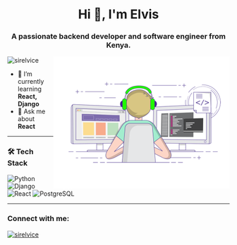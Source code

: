 <h1 align="center">Hi 👋, I'm Elvis</h1>
<h3 align="center">A passionate backend developer and software engineer from Kenya.</h3>
<img align="right" alt="Coding" width="400" src="https://raw.githubusercontent.com/devSouvik/devSouvik/master/gif3.gif">

<p align="left">
  <img src="https://komarev.com/ghpvc/?username=sirelvice&label=Profile%20views&color=0e75b6&style=flat" alt="sirelvice" />
</p>

- 🌱 I’m currently learning **React, Django**
- 💬 Ask me about **React**

---

### 🛠 Tech Stack
![Python](https://img.shields.io/badge/Python-3776AB?style=for-the-badge&logo=python&logoColor=white)
![Django](https://img.shields.io/badge/Django-092E20?style=for-the-badge&logo=django&logoColor=white)
![React](https://img.shields.io/badge/React-20232A?style=for-the-badge&logo=react&logoColor=61DAFB)
![PostgreSQL](https://img.shields.io/badge/PostgreSQL-316192?style=for-the-badge&logo=postgresql&logoColor=white)

---

<h3 align="left">Connect with me:</h3>
<p align="left">
  <a href="https://github.com/sirelvice" target="_blank">
    <img align="center" src="https://raw.githubusercontent.com/rahuldkjain/github-profile-readme-generator/master/src/images/icons/Social/github.svg" alt="sirelvice" height="30" width="40" />
  </a>
</p>
